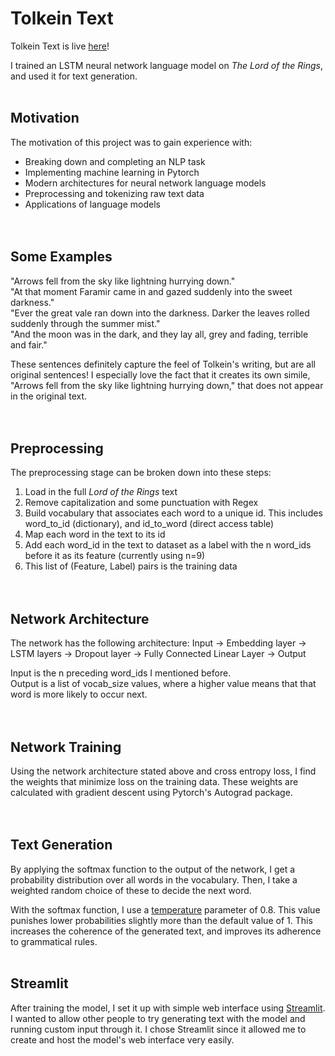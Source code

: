 # Tolkein Text
Tolkein Text is live [here](https://share.streamlit.io/christian-doucette/tolkein_text)!

I trained an LSTM neural network language model on *The Lord of the Rings*, and used it for text generation.
&nbsp;  
&nbsp;  


## Motivation
The motivation of this project was to gain experience with:
- Breaking down and completing an NLP task
- Implementing machine learning in Pytorch
- Modern architectures for neural network language models
- Preprocessing and tokenizing raw text data
- Applications of language models  
&nbsp;  
&nbsp;  


## Some Examples
"Arrows fell from the sky like lightning hurrying down."  
"At that moment Faramir came in and gazed suddenly into the sweet darkness."  
"Ever the great vale ran down into the darkness. Darker the leaves rolled suddenly through the summer mist."  
"And the moon was in the dark, and they lay all, grey and fading, terrible and fair."  

These sentences definitely capture the feel of Tolkein's writing, but are all original sentences! I especially love the fact that it creates its own simile, "Arrows fell from the sky like lightning hurrying down," that does not appear in the original text.  
&nbsp;  
&nbsp;  


## Preprocessing
The preprocessing stage can be broken down into these steps:
1. Load in the full *Lord of the Rings* text
2. Remove capitalization and some punctuation with Regex
3. Build vocabulary that associates each word to a unique id. This includes word_to_id (dictionary), and id_to_word (direct access table)
4. Map each word in the text to its id
5. Add each word_id in the text to dataset as a label with the n word_ids before it as its feature (currently using n=9)
6. This list of (Feature, Label) pairs is the training data  
&nbsp;  
&nbsp;  


## Network Architecture
The network has the following architecture:
Input -> Embedding layer -> LSTM layers -> Dropout layer -> Fully Connected Linear Layer -> Output

Input is the n preceding word_ids I mentioned before.  
Output is a list of vocab_size values, where a higher value means that that word is more likely to occur next.  
&nbsp;  
&nbsp;  


## Network Training
Using the network architecture stated above and cross entropy loss, I find the weights that minimize loss on the training data. These weights are calculated with gradient descent using Pytorch's Autograd package.  
&nbsp;  
&nbsp;  


## Text Generation
By applying the softmax function to the output of the network, I get a probability distribution over all words in the vocabulary. Then, I take a weighted random choice of these to decide the next word.

With the softmax function, I use a [temperature](https://medium.com/@majid.ghafouri/why-should-we-use-temperature-in-softmax-3709f4e0161#:~:text=Temperature%20is%20a%20hyper%2Dparameter,the%20logits%20before%20applying%20softmax.&text=Temperature%20therefore%20increases%20the%20sensitivity%20to%20low%20probability%20candidates) parameter of 0.8. This value punishes lower probabilities slightly more than the default value of 1. This increases the coherence of the generated text, and improves its adherence to grammatical rules.
&nbsp;  
&nbsp;  

## Streamlit
After training the model, I set it up with simple web interface using [Streamlit](https://www.streamlit.io/). I wanted to allow other people to try generating text with the model and running custom input through it. I chose Streamlit since it allowed me to create and host the model's web interface very easily.
